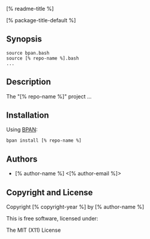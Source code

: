 [% readme-title %]

[% package-title-default %]

## Synopsis

```
source bpan.bash
source [% repo-name %].bash
...
```

## Description

The "[% repo-name %]" project ...

## Installation

Using [BPAN](https://github.com/bpan-org/bpan):

```
bpan install [% repo-name %]
```

## Authors

* [% author-name %] <[% author-email %]>

## Copyright and License

Copyright [% copyright-year %] by [% author-name %]

This is free software, licensed under:

The MIT (X11) License
